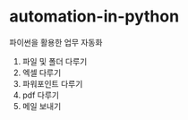 # automation-in-python

파이썬을 활용한 업무 자동화

1. 파일 및 폴더 다루기
2. 엑셀 다루기
3. 파워포인트 다루기
4. pdf 다루기
5. 메일 보내기
